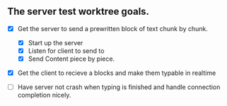 ## The server test worktree goals.

 - [x] Get the server to send a prewritten block of text chunk by chunk.
    - [x] Start up the server
    - [x] Listen for client to send to
    - [x] Send Content piece by piece.
 - [x] Get the client to recieve a blocks and make them typable in realtime
 - [ ] Have server not crash when typing is finished and handle connection completion nicely.

